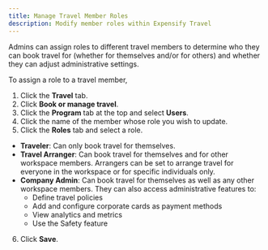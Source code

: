 ```yaml
---
title: Manage Travel Member Roles
description: Modify member roles within Expensify Travel
---
```


Admins can assign roles to different travel members to determine who they can book travel for (whether for themselves and/or for others) and whether they can adjust administrative settings.
  
To assign a role to a travel member, 

1. Click the **Travel** tab.
2. Click **Book or manage travel**.
3. Click the **Program** tab at the top and select **Users**.
4. Click the name of the member whose role you wish to update.
5. Click the **Roles** tab and select a role. 
  - **Traveler**: Can only book travel for themselves.
  - **Travel Arranger**: Can book travel for themselves and for other workspace members. Arrangers can be set to arrange travel for everyone in the workspace or for specific individuals only.
  - **Company Admin**: Can book travel for themselves as well as any other workspace members. They can also access administrative features to:
    - Define travel policies
    - Add and configure corporate cards as payment methods
    - View analytics and metrics 
    - Use the Safety feature
6. Click **Save**. 

</div>
